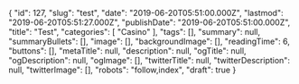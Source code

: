 {
    "id": 127,
    "slug": "test",
    "date": "2019-06-20T05:51:00.000Z",
    "lastmod": "2019-06-20T05:51:27.000Z",
    "publishDate": "2019-06-20T05:51:00.000Z",
    "title": "Test",
    "categories": [
        "Casino"
    ],
    "tags": [],
    "summary": null,
    "summaryBullets": [],
    "image": [],
    "backgroundImage": [],
    "readingTime": 6,
    "buttons": [],
    "metaTitle": null,
    "description": null,
    "ogTitle": null,
    "ogDescription": null,
    "ogImage": [],
    "twitterTitle": null,
    "twitterDescription": null,
    "twitterImage": [],
    "robots": "follow,index",
    "draft": true
}
